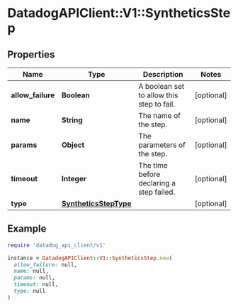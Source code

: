# DatadogAPIClient::V1::SyntheticsStep

## Properties

| Name              | Type                                            | Description                               | Notes      |
| ----------------- | ----------------------------------------------- | ----------------------------------------- | ---------- |
| **allow_failure** | **Boolean**                                     | A boolean set to allow this step to fail. | [optional] |
| **name**          | **String**                                      | The name of the step.                     | [optional] |
| **params**        | **Object**                                      | The parameters of the step.               | [optional] |
| **timeout**       | **Integer**                                     | The time before declaring a step failed.  | [optional] |
| **type**          | [**SyntheticsStepType**](SyntheticsStepType.md) |                                           | [optional] |

## Example

```ruby
require 'datadog_api_client/v1'

instance = DatadogAPIClient::V1::SyntheticsStep.new(
  allow_failure: null,
  name: null,
  params: null,
  timeout: null,
  type: null
)
```
